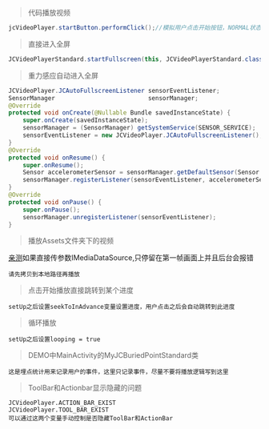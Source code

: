 > 代码播放视频

```java
jcVideoPlayer.startButton.performClick();//模拟用户点击开始按钮，NORMAL状态下点击开始播放视频，播放中点击暂停视频
```

> 直接进入全屏

```java
JCVideoPlayerStandard.startFullscreen(this, JCVideoPlayerStandard.class, "http://2449.vod.myqcloud.com/2449_22ca37a6ea9011e5acaaf51d105342e3.f20.mp4", "嫂子辛苦了");
```

> 重力感应自动进入全屏

```java
JCVideoPlayer.JCAutoFullscreenListener sensorEventListener;
SensorManager                          sensorManager;
@Override
protected void onCreate(@Nullable Bundle savedInstanceState) {
    super.onCreate(savedInstanceState);
    sensorManager = (SensorManager) getSystemService(SENSOR_SERVICE);
    sensorEventListener = new JCVideoPlayer.JCAutoFullscreenListener();
}
@Override
protected void onResume() {
    super.onResume();
    Sensor accelerometerSensor = sensorManager.getDefaultSensor(Sensor.TYPE_ACCELEROMETER);
    sensorManager.registerListener(sensorEventListener, accelerometerSensor, SensorManager.SENSOR_DELAY_NORMAL);
}
@Override
protected void onPause() {
    super.onPause();
    sensorManager.unregisterListener(sensorEventListener);
}
```

> 播放Assets文件夹下的视频

[亲测](https://github.com/Bilibili/ijkplayer/issues/1013)如果直接传参数IMediaDataSource,只停留在第一帧画面上并且后台会报错
```
请先拷贝到本地路径再播放
```

> 点击开始播放直接跳转到某个进度

    setUp之后设置seekToInAdvance变量设置进度，用户点击之后会自动跳转到此进度

> 循环播放

    setUp之后设置looping = true

> DEMO中MainActivity的MyJCBuriedPointStandard类

    这是埋点统计用来记录用户的事件，这里只记录事件，尽量不要将播放逻辑写到这里

> ToolBar和Actionbar显示隐藏的问题

    JCVideoPlayer.ACTION_BAR_EXIST
    JCVideoPlayer.TOOL_BAR_EXIST
    可以通过这两个变量手动控制是否隐藏ToolBar和ActionBar